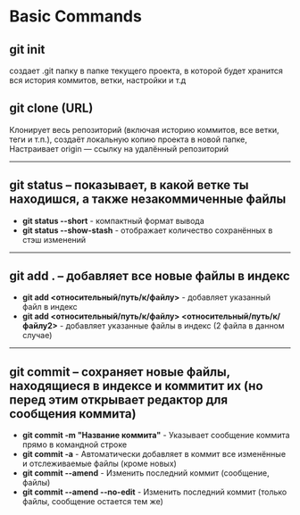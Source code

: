 # Basic Commands

## **git init**
создает .git папку в папке текущего проекта, в которой будет хранится вся история коммитов, ветки, настройки и т.д 
## **git clone (URL)** 
Клонирует весь репозиторий (включая историю коммитов, все ветки, теги и т.п.), создаёт локальную копию проекта в новой папке, Настраивает origin — ссылку на удалённый репозиторий

---

## **git status** – показывает, в какой ветке ты находишся, а также незакоммиченные файлы
- **git status --short** - компактный формат вывода
- **git status --show-stash** - отображает количество сохранённых в стэш изменений 

---

## **git add .** – добавляет все новые файлы в индекс
- **git add <относительный/путь/к/файлу>** - добавляет указанный файл в индекс
- **git add <относительный/путь/к/файлу> <относительный/путь/к/файлу2>** - добавляет указанные файлы в индекс (2 файла в данном случае)

---

## **git commit** – сохраняет новые файлы, находящиеся в индексе и коммитит их (но перед этим открывает редактор для сообщения коммита) 
- **git commit -m "Название коммита"** - Указывает сообщение коммита прямо в командной строке
- **git commit -a** - Автоматически добавляет в коммит все изменённые и отслеживаемые файлы (кроме новых)
- **git commit --amend** - Изменить последний коммит (сообщение, файлы)
- **git commit --amend --no-edit** - Изменить последний коммит (только файлы, сообщение остается тем же)
